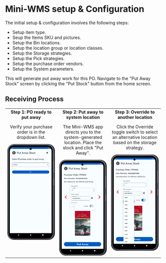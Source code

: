 <h1>Mini-WMS setup & Configuration</h1>
<p>The initial setup & configuration involves the following steps:</p>
<ul>
  <li>Setup item type.</li>
  <li>Seup the Items SKU and pictures.</li>
  <li>Setup the Bin locations.</li>
  <li>Setup the location group or location classes.</li>
  <li>Setup the Storage strategies.</li>
  <li>Setup the Pick strategies.</li>
  <li>Setup the purchase order vendors.</li>
  <li>Setup the System parameters.</li>
</ul>
<p>This will generate put away work for this PO. Navigate to the "Put Away Stock" screen by clicking the "Put Stock" button from the home screen.</p>

<h2>Receiving Process</h2>
<table style="width: 100%; border-collapse: collapse;">
  <tr>
    <!-- Column 1 -->
    <td style="width: 33%; text-align: center; vertical-align: top;">
      <strong>Step 1: PO ready to put away</strong>
      <p>Verify your purchase order is in the dropdown list.</p>
      <img src="asset/Receiving1.png" alt="Step 1" width="200">
    </td>
    <!-- Column 2 -->
    <td style="width: 33%; text-align: center; vertical-align: top;">
      <strong>Step 2: Put away to system location</strong>
      <p>The Mini-WMS app directs you to the system-generated location. Place the stock and click "Put Away".</p>
      <img src="asset/Receiving2.png" alt="Step 2" width="200">
    </td>
    <!-- Column 3 -->
    <td style="width: 33%; text-align: center; vertical-align: top;">
      <strong>Step 3: Override to another location</strong>
      <p>Click the Override toggle switch to select an alternative location based on the storage strategy.</p>
      <img src="asset/Receiving3.png" alt="Step 3" width="200">
    </td>
  </tr>
</table>
